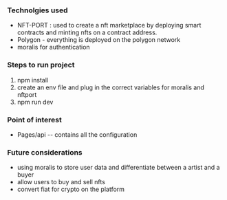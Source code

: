 ### Technolgies used

- NFT-PORT : used to create a nft marketplace by deploying smart contracts and minting nfts on a contract address. 
- Polygon - everything is deployed on the polygon network
- moralis for authentication


### Steps to run project

1. npm install
2. create an env file and plug in the correct variables for moralis and nftport
3. npm run dev



### Point of interest

- Pages/api -- contains all the configuration


### Future considerations

- using moralis to store user data and differentiate between a artist and a buyer
- allow users to buy and sell nfts
- convert fiat for crypto on the platform 
